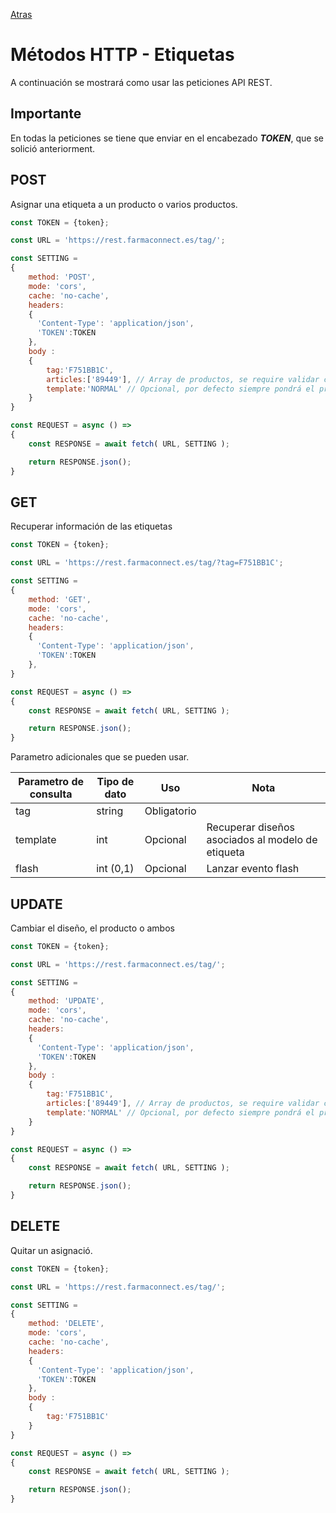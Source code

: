 [Atras](/README.md) 

# Métodos HTTP - Etiquetas
A continuación se mostrará como usar las peticiones API REST.

## Importante
En todas la peticiones se tiene que enviar en el encabezado ***TOKEN***, que se solició anteriorment.

## POST
Asignar una etiqueta a un producto o varios productos.

```javascript
const TOKEN = {token};

const URL = 'https://rest.farmaconnect.es/tag/';

const SETTING =
{
    method: 'POST', 
    mode: 'cors', 
    cache: 'no-cache',
    headers: 
    {
      'Content-Type': 'application/json',
      'TOKEN':TOKEN
    }, 
    body : 
    {
        tag:'F751BB1C',
        articles:['89449'], // Array de productos, se require validar cuantos productos permite el diseño
        template:'NORMAL' // Opcional, por defecto siempre pondrá el primer diseño creado
    }
}

const REQUEST = async () =>
{
    const RESPONSE = await fetch( URL, SETTING );

    return RESPONSE.json();
}
```
## GET
Recuperar información de las etiquetas

```javascript
const TOKEN = {token};

const URL = 'https://rest.farmaconnect.es/tag/?tag=F751BB1C';

const SETTING =
{
    method: 'GET', 
    mode: 'cors', 
    cache: 'no-cache',
    headers: 
    {
      'Content-Type': 'application/json',
      'TOKEN':TOKEN
    }, 
}

const REQUEST = async () =>
{
    const RESPONSE = await fetch( URL, SETTING );

    return RESPONSE.json();
}

```

Parametro adicionales que se pueden usar.

Parametro de consulta       | Tipo de dato              |  Uso                    | Nota    |
------------------------    | ------------------------  |------------------------ |------------------------         |
tag                         | string                    | Obligatorio             |  |
template                    | int                       | Opcional                | Recuperar diseños asociados al modelo de etiqueta|
flash                       | int (0,1)                 | Opcional                | Lanzar evento flash |

## UPDATE
Cambiar el diseño, el producto o ambos
```javascript
const TOKEN = {token};

const URL = 'https://rest.farmaconnect.es/tag/';

const SETTING =
{
    method: 'UPDATE', 
    mode: 'cors', 
    cache: 'no-cache',
    headers: 
    {
      'Content-Type': 'application/json',
      'TOKEN':TOKEN
    }, 
    body : 
    {
        tag:'F751BB1C',
        articles:['89449'], // Array de productos, se require validar cuantos productos permite el diseño
        template:'NORMAL' // Opcional, por defecto siempre pondrá el primer diseño creado
    }
}

const REQUEST = async () =>
{
    const RESPONSE = await fetch( URL, SETTING );

    return RESPONSE.json();
}
```
## DELETE 
Quitar un asignació.
```javascript
const TOKEN = {token};

const URL = 'https://rest.farmaconnect.es/tag/';

const SETTING =
{
    method: 'DELETE', 
    mode: 'cors', 
    cache: 'no-cache',
    headers: 
    {
      'Content-Type': 'application/json',
      'TOKEN':TOKEN
    }, 
    body : 
    {
        tag:'F751BB1C'
    }
}

const REQUEST = async () =>
{
    const RESPONSE = await fetch( URL, SETTING );

    return RESPONSE.json();
}
```